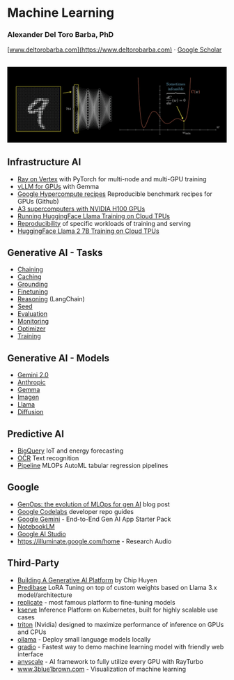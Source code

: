 # Machine Learning

### Alexander Del Toro Barba, PhD

[www.deltorobarba.com](https://www.deltorobarba.com) $\cdot$ [Google Scholar](https://scholar.google.com/citations?hl=en&user=fddyK-wAAAAJ)

<br>

<img src="https://raw.githubusercontent.com/deltorobarba/repo/master/sciences_4000.png" alt="sciences">

<br>

## Infrastructure AI
* [Ray on Vertex](https://github.com/deltorobarba/machinelearning/blob/main/ray.ipynb) with PyTorch for multi-node and multi-GPU training
* [vLLM for GPUs](https://cloud.google.com/kubernetes-engine/docs/tutorials/serve-gemma-gpu-vllm) with Gemma
* [Google Hypercompute recipes](https://github.com/AI-Hypercomputer/gpu-recipes) Reproducible benchmark recipes for GPUs (Github)
* [A3 supercomputers with NVIDIA H100 GPUs](https://cloud.google.com/blog/products/compute/introducing-a3-supercomputers-with-nvidia-h100-gpus?e=48754805)
* [Running HuggingFace Llama Training on Cloud TPUs](https://github.com/pytorch-tpu/transformers/blob/alanwaketan/flash_attention/USER_GUIDE.md)
* [Reproducibility](https://github.com/gclouduniverse/reproducibility) of specific workloads of training and serving
* [HuggingFace Llama 2 7B Training on Cloud TPUs](https://github.com/pytorch-tpu/transformers/blob/alanwaketan/flash_attention/USER_GUIDE.md) 

## Generative AI - Tasks
* [Chaining](https://github.com/deltorobarba/machinelearning/blob/main/chaining.ipynb) 
* [Caching](https://github.com/deltorobarba/machinelearning/blob/main/caching.ipynb) 
* [Grounding](https://github.com/deltorobarba/machinelearning/blob/main/grounding.ipynb)
* [Finetuning](https://github.com/deltorobarba/machinelearning/blob/main/finetuning.ipynb)
* [Reasoning](https://github.com/deltorobarba/machinelearning/blob/main/reasoning.ipynb) (LangChain)
* [Seed](https://github.com/deltorobarba/machinelearning/blob/main/seed.ipynb) 
* [Evaluation](https://github.com/deltorobarba/machinelearning/blob/main/evaluation.ipynb) 
* [Monitoring](https://github.com/deltorobarba/machinelearning/blob/main/monitoring.ipynb) 
* [Optimizer](https://github.com/deltorobarba/machinelearning/blob/main/optimizer.ipynb) 
* [Training](https://github.com/deltorobarba/machinelearning/blob/main/training.ipynb) 

## Generative AI - Models
* [Gemini 2.0](https://github.com/deltorobarba/machinelearning/blob/main/gemini2.ipynb) 
* [Anthropic](https://github.com/deltorobarba/machinelearning/blob/main/anthropic.ipynb) 
* [Gemma](https://github.com/deltorobarba/machinelearning/blob/main/gemma.ipynb) 
* [Imagen](https://github.com/deltorobarba/machinelearning/blob/main/imagen.ipynb) 
* [Llama](https://github.com/deltorobarba/machinelearning/blob/main/llama.ipynb) 
* [Diffusion](https://github.com/deltorobarba/machinelearning/blob/main/llama.ipynb) 

## Predictive AI
* [BigQuery](https://github.com/deltorobarba/machinelearning/blob/main/bigquery.ipynb) IoT and energy forecasting
* [OCR](https://github.com/deltorobarba/machinelearning/blob/main/ocr.ipynb) Text recognition
* [Pipeline](https://github.com/deltorobarba/machinelearning/blob/main/pipeline.ipynb) MLOPs AutoML tabular regression pipelines

## Google
* [GenOps: the evolution of MLOps for gen AI](https://cloud.google.com/blog/products/ai-machine-learning/learn-how-to-build-and-scale-generative-ai-solutions-with-genops?hl=en&e=48754805) blog post
* [Google Codelabs](https://codelabs.developers.google.com/?category=aiandmachinelearning) developer repo guides
* [Google Gemini](https://github.com/GoogleCloudPlatform/generative-ai/tree/main/gemini/sample-apps/e2e-gen-ai-app-starter-pack) - End-to-End Gen AI App Starter Pack
* [NotebookLM](https://notebooklm.google/)
* [Google AI Studio](https://aistudio.google.com/prompts/new_chat)
* https://illuminate.google.com/home - Research Audio 

## Third-Party
* [Building A Generative AI Platform](https://huyenchip.com/2024/07/25/genai-platform.html) by Chip Huyen
* [Predibase](https://docs.predibase.com/user-guide/fine-tuning/turbo_lora#how-to-train-with-lora) LoRA Tuning on top of custom weights based on Llama 3.x model/architecture
* [replicate](https://replicate.com/) - most famous platform to fine-tuning models 
* [kserve](https://kserve.github.io/website/latest/) Inference Platform on Kubernetes, built for highly scalable use cases
* [triton](https://developer.nvidia.com/triton-inference-server) (Nvidia) designed to maximize performance of inference on GPUs and CPUs
* [ollama](https://hub.docker.com/r/ollama/ollama) - Deploy small language models locally
* [gradio](https://www.gradio.app/) - Fastest way to demo machine learning model with friendly web interface
* [anyscale](https://www.anyscale.com/) - AI framework to fully utilize every GPU with RayTurbo 
* www.3blue1brown.com - Visualization of machine learning
